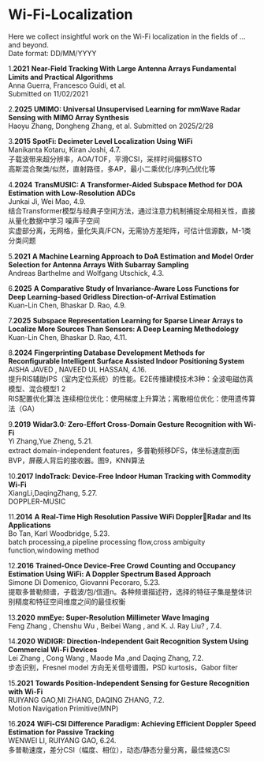 # Wi-Fi-Localization
Here we collect insightful work on the Wi-Fi localization in the fields of ... and beyond.  
Date format: DD/MM/YYYY  

1.**2021**  **Near-Field Tracking With Large Antenna Arrays Fundamental Limits and Practical Algorithms**  
Anna Guerra, Francesco Guidi, et al.  
Submitted on 11/02/2021

2.**2025**  **UMIMO: Universal Unsupervised Learning for mmWave Radar Sensing with MIMO Array Synthesis**  
Haoyu Zhang, Dongheng Zhang, et al. 
Submitted on 2025/2/28

3.**2015**  **SpotFi: Decimeter Level Localization Using WiFi**  
Manikanta Kotaru, Kiran Joshi, 4.7.  
子载波带来超分辨率，AOA/TOF，平滑CSI，采样时间偏移STO  
高斯混合聚类/似然，直射路径，多AP，最小二乘优化/序列凸优化等

4.**2024**  **TransMUSIC: A Transformer-Aided Subspace Method for DOA Estimation with Low-Resolution ADCs**  
Junkai Ji, Wei Mao, 4.9.  
结合Transformer模型与经典子空间方法，通过注意力机制捕捉全局相关性，直接从量化数据中学习 噪声子空间  
实虚部分离，无网格，量化失真/FCN，无需协方差矩阵，可估计信源数，M-1类分类问题

5.**2021**  **A Machine Learning Approach to DoA Estimation and Model Order Selection for Antenna Arrays With Subarray Sampling**  
Andreas Barthelme and Wolfgang Utschick, 4.3.

6.**2025**  **A Comparative Study of Invariance-Aware Loss Functions for Deep Learning-based Gridless Direction-of-Arrival Estimation**  
Kuan-Lin Chen, Bhaskar D. Rao, 4.9.

7.**2025**  **Subspace Representation Learning for Sparse Linear Arrays to Localize More Sources Than Sensors: A Deep Learning Methodology**  
Kuan-Lin Chen, Bhaskar D. Rao, 4.11.  

8.**2024**  **Fingerprinting Database Development Methods for Reconfigurable Intelligent Surface Assisted Indoor Positioning System**  
AISHA JAVED , NAVEED UL HASSAN, 4.16.  
提升RIS辅助IPS（室内定位系统）的性能。E2E传播建模技术3种：全波电磁仿真模型、混合模型1 2  
RIS配置优化算法 连续相位优化：使用梯度上升算法；离散相位优化：使用遗传算法（GA）

9.**2019**  **Widar3.0: Zero-Effort Cross-Domain Gesture Recognition with Wi-Fi**  
Yi Zhang,Yue Zheng, 5.21.   
extract domain-independent features，多普勒频移DFS，体坐标速度剖面BVP，屏蔽人背后的接收器。图9，KNN算法  

10.**2017**  **IndoTrack: Device-Free Indoor Human Tracking with Commodity Wi-Fi**  
XiangLi,DaqingZhang, 5.27.  
DOPPLER-MUSIC

11.**2014**  **A Real-Time High Resolution Passive WiFi DopplerRadar and Its Applications**  
Bo Tan, Karl Woodbridge, 5.23.  
batch processing,a pipeline processing flow,cross ambiguity function,windowing method

12.**2016**  **Trained-Once Device-Free Crowd Counting and Occupancy Estimation Using WiFi: A Doppler Spectrum Based Approach**  
Simone Di Domenico, Giovanni Pecoraro, 5.23.  
提取多普勒频谱，子载波/包/信道n。各种频谱描述符，选择的特征子集是整体识别精度和特征空间维度之间的最佳权衡

13.**2020**  **mmEye: Super-Resolution Millimeter Wave Imaging**  
Feng Zhang , Chenshu Wu , Beibei Wang , and K. J. Ray Liu? , 7.4.  

14.**2020**  **WiDIGR: Direction-Independent Gait Recognition System Using Commercial Wi-Fi Devices**  
Lei Zhang , Cong Wang , Maode Ma ,and Daqing Zhang, 7.2.  
步态识别，Fresnel model 方向无关信号谱图，PSD kurtosis，Gabor filter

15.**2021**  **Towards Position-Independent Sensing for Gesture Recognition with Wi-Fi**  
RUIYANG GAO,MI ZHANG, DAQING ZHANG, 7.2.  
Motion Navigation Primitive(MNP)

16.**2024**  **WiFi-CSI Difference Paradigm: Achieving Efficient Doppler Speed Estimation for Passive Tracking**  
WENWEI LI, RUIYANG GAO, 6.24.  
多普勒速度，差分CSI（幅度、相位），动态/静态分量分离，最佳候选CSI
